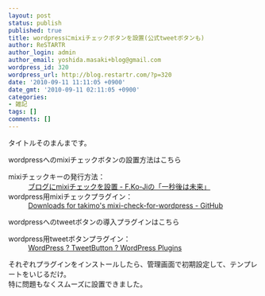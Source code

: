 ```yaml
---
layout: post
status: publish
published: true
title: wordpressにmixiチェックボタンを設置(公式tweetボタンも)
author: ReSTARTR
author_login: admin
author_email: yoshida.masaki+blog@gmail.com
wordpress_id: 320
wordpress_url: http://blog.restartr.com/?p=320
date: '2010-09-11 11:11:05 +0900'
date_gmt: '2010-09-11 02:11:05 +0900'
categories:
- 雑記
tags: []
comments: []
---
```

<p>タイトルそのまんまです。</p>
<p>wordpressへのmixiチェックボタンの設置方法はこちら</p>
<dl>
<dt>mixiチェックキーの発行方法： </dt>
<dt> </dt>
<dd><a href="http://blog.fkoji.com/2010/09101830.html">ブログにmixiチェックを設置 - F.Ko-Jiの「一秒後は未来」</a></dd>
<dt>wordpress用mixiチェックプラグイン：</dt>
<dd><a href="http://github.com/takimo/mixi-check-for-wordpress/downloads">Downloads for takimo's mixi-check-for-wordpress - GitHub</a></dd>
</dl>
<p>wordpressへのtweetボタンの導入プラグインはこちら</p>
<dl>
<dt>wordpress用tweetボタンプラグイン： </dt>
<dt> </dt>
<dd><a href="http://wordpress.org/extend/plugins/tweetbutton-for-wordpress/">WordPress ? TweetButton ? WordPress Plugins</a></dd>
</dl>
<p>それぞれプラグインをインストールしたら、管理画面で初期設定して、テンプレートをいじるだけ。<br />
特に問題もなくスムーズに設置できました。</p>
